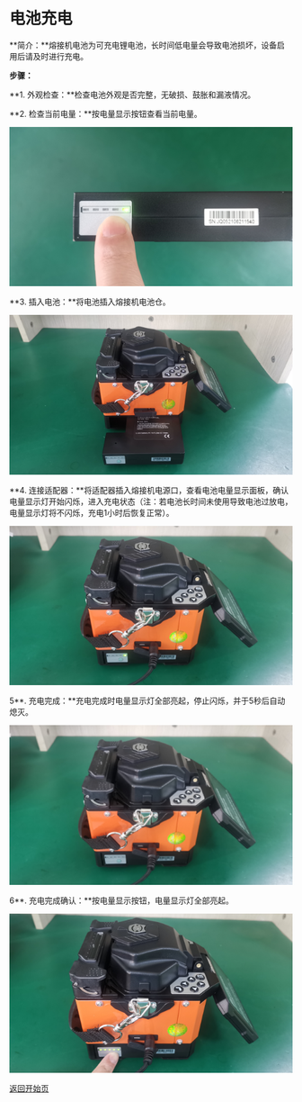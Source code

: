 # 电池充电

**简介：**熔接机电池为可充电锂电池，长时间低电量会导致电池损坏，设备启用后请及时进行充电。

**步骤：**

**1. 外观检查：**检查电池外观是否完整，无破损、鼓胀和漏液情况。

**2. 检查当前电量：**按电量显示按钮查看当前电量。

![](../.gitbook/assets/1.battery-status-check-480.png)

**3. 插入电池：**将电池插入熔接机电池仓。

![](../.gitbook/assets/2.insert-battery-480.png)

**4. 连接适配器：**将适配器插入熔接机电源口，查看电池电量显示面板，确认电量显示灯开始闪烁，进入充电状态（注：若电池长时间未使用导致电池过放电，电量显示灯将不闪烁，充电1小时后恢复正常）。

![](../.gitbook/assets/3.connect-adapter-480.png)

5**. 充电完成：**充电完成时电量显示灯全部亮起，停止闪烁，并于5秒后自动熄灭。

![](../.gitbook/assets/4.battery-charge-full-480.png)

6**. 充电完成确认：**按电量显示按钮，电量显示灯全部亮起。

![](../.gitbook/assets/5.battery-status-check-full-480.png)



[返回开始页](../)

